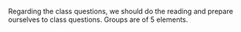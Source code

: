 Regarding the class questions, we should do the reading and prepare ourselves to class questions. Groups are of 5 elements.
